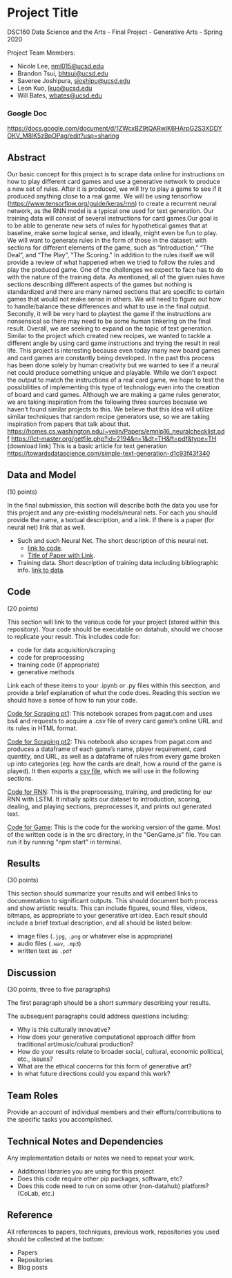 # Project Title

DSC160 Data Science and the Arts - Final Project - Generative Arts - Spring 2020

Project Team Members: 
- Nicole Lee, nml015@ucsd.edu
- Brandon Tsui, bhtsui@ucsd.edu
- Saveree Joshipura, sjoshipu@ucsd.edu
- Leon Kuo, lkuo@ucsd.edu
- Will Bates, wbates@ucsd.edu

### Google Doc
https://docs.google.com/document/d/1ZWcxBZ9tQARwlK6HArpG2S3XDDYOKV_M8lK5zBpOPag/edit?usp=sharing

## Abstract

Our basic concept for this project is to scrape data online for instructions on how to play different card games and use a generative network to produce a new set of rules. After it is produced, we will try to play a game to see if it produced anything close to a real game. We will be using tensorflow (https://www.tensorflow.org/guide/keras/rnn) to create a recurrent neural network, as the RNN model is a typical one used for text generation. Our training data will consist of several instructions for card games.Our goal is to be able to generate new sets of rules for hypothetical games that at baseline, make some logical sense, and ideally, might even be fun to play. We will want to generate rules in the form of those in the dataset: with sections for different elements of the game, such as “Introduction," “The Deal”, and “The Play”, "The Scoring." In addition to the rules itself we will provide a review of what happened when we tried to follow the rules and play the produced game. One of the challenges we expect to face has to do with the nature of the training data. As mentioned, all of the given rules have sections describing different aspects of the games but nothing is standardized and there are many named sections that are specific to certain games that would not make sense in others. We will need to figure out how to handle/balance these differences and what to use in the final output. Secondly, it will be very hard to playtest the game if the instructions are nonsensical so there may need to be some human tinkering on the final result. 
Overall, we are seeking to expand on the topic of text generation. Similar to the project which created new recipes, we wanted to tackle a different angle by using card game instructions and trying the result in real life. This project is interesting because even today many new board games and card games are constantly being developed. In the past this process has been done solely by human creativity but we wanted to see if a neural net could produce something unique and playable. While we don’t expect the output to match the instructions of a real card game, we hope to test the possibilities of implementing this type of technology even into the creation of board and card games. Although we are making a game rules generator, we are taking inspiration from the following three sources because we haven’t found similar projects to this. We believe that this idea will utilize similar techniques that random recipe generators use, so we are taking inspiration from papers that talk about that. https://homes.cs.washington.edu/~yejin/Papers/emnlp16_neuralchecklist.pdf
https://lct-master.org/getfile.php?id=2194&n=1&dt=TH&ft=pdf&type=TH (download link)
This is a basic article for text generation https://towardsdatascience.com/simple-text-generation-d1c93f43f340

## Data and Model

(10 points) 

In the final submission, this section will describe both the data you use for this project and any pre-existing models/neural nets. For each you should provide the name, a textual description, and a link. If there is a paper (for neural net) link that as well.
- Such and such Neural Net. The short description of this neural net. 
  - [link to code]().
  - [Title of Paper with Link](). 
- Training data. Short description of training data including bibliographic info. [link to data]().


## Code

(20 points)

This section will link to the various code for your project (stored within this repository). Your code should be executable on datahub, should we choose to replicate your result. This includes code for: 

- code for data acquisition/scraping
- code for preprocessing
- training code (if appropriate)
- generative methods

Link each of these items to your .ipynb or .py files within this seection, and provide a brief explanation of what the code does. Reading this section we should have a sense of how to run your code.

[Code for Scraping pt1](https://github.com/ucsd-dsc-arts/dsc160-final-dsc160-final-group16/blob/master/code/HtmlScrapping.ipynb): This notebook scrapes from pagat.com and uses bs4 and requests to acquire a .csv file of every card game’s online URL and its rules in HTML format. 

[Code for Scraping pt2](https://github.com/ucsd-dsc-arts/dsc160-final-dsc160-final-group16/blob/master/code/scrape_cards.ipynb): This notebook also scrapes from pagat.com and produces a dataframe of each game’s name, player requirement, card quantity, and URL, as well as a dataframe of rules from every game broken up into categories (eg. how the cards are dealt, how a round of the game is played). It then exports a [csv file](https://github.com/ucsd-dsc-arts/dsc160-final-dsc160-final-group16/blob/master/data/text_data_grouped_by_cat.csv), which we will use in the following sections.

[Code for RNN](https://github.com/ucsd-dsc-arts/dsc160-final-dsc160-final-group16/blob/master/code/RNN-LSTM.ipynb): This is the preprocessing, training, and predicting for our RNN with LSTM. It initially splits our dataset to introduction, scoring, dealing, and playing sections, preprocesses it, and prints out generated text.

[Code for Game](https://github.com/ucsd-dsc-arts/dsc160-final-dsc160-final-group16/tree/master/code/card-viz): This is the code for the working version of the game. Most of the written code is in the src directory, in the "GenGame.js" file. You can run it by running "npm start" in terminal. 

## Results

(30 points) 

This section should summarize your results and will embed links to documentation to significant outputs. This should document both process and show artistic results. This can include figures, sound files, videos, bitmaps, as appropriate to your generative art idea. Each result should include a brief textual description, and all should be listed below: 

- image files (`.jpg`, `.png` or whatever else is appropriate)
- audio files (`.wav`, `.mp3`)
- written text as `.pdf`

## Discussion

(30 points, three to five paragraphs)

The first paragraph should be a short summary describing your results.

The subsequent paragraphs could address questions including:
- Why is this culturally innovative?
- How does your generative computational approach differ from traditional art/music/cultural production? 
- How do your results relate to broader social, cultural, economic political, etc., issues? 
- What are the ethical concerns for this form of generative art? 
- In what future directions could you expand this work?

## Team Roles

Provide an account of individual members and their efforts/contributions to the specific tasks you accomplished.

## Technical Notes and Dependencies

Any implementation details or notes we need to repeat your work. 
- Additional libraries you are using for this project
- Does this code require other pip packages, software, etc?
- Does this code need to run on some other (non-datahub) platform? (CoLab, etc.)

## Reference

All references to papers, techniques, previous work, repositories you used should be collected at the bottom:
- Papers
- Repositories
- Blog posts
